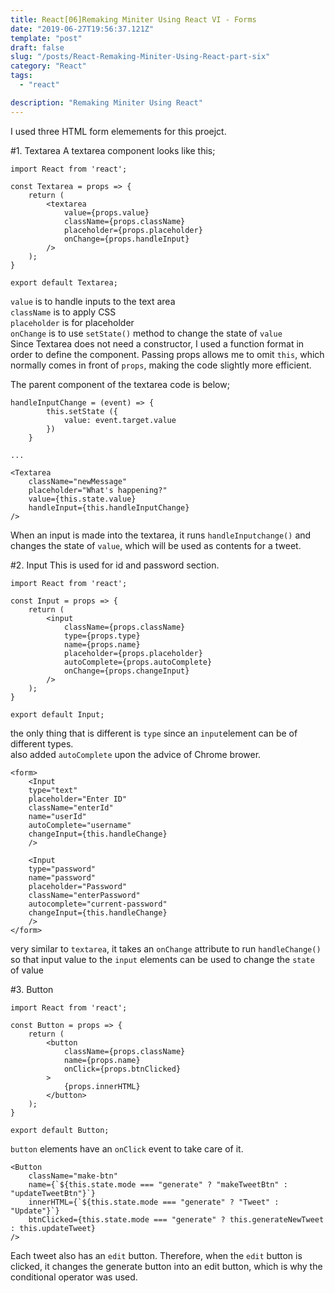 ```yaml
---
title: React[06]Remaking Miniter Using React VI - Forms
date: "2019-06-27T19:56:37.121Z"
template: "post"
draft: false
slug: "/posts/React-Remaking-Miniter-Using-React-part-six"
category: "React"
tags:
  - "react"

description: "Remaking Miniter Using React"
---
```


I used three HTML form elemements for this proejct.

#1. Textarea
A textarea component looks like this;

```
import React from 'react';

const Textarea = props => {
    return (
        <textarea
            value={props.value}
            className={props.className}
            placeholder={props.placeholder}
            onChange={props.handleInput}
        />
    );
}

export default Textarea;
```

`value` is to handle inputs to the text area <br>
`className` is to apply CSS<br>
`placeholder` is for placeholder<br>
`onChange` is to use `setState()` method to change the state of `value`<br>
Since Textarea does not need a constructor, I used a function format in order to define the component. Passing props allows me to omit `this`, which normally comes in front of `props`, making the code slightly more efficient.

The parent component of the textarea code is below;

```
handleInputChange = (event) => {
        this.setState ({
            value: event.target.value
        })
    }

...

<Textarea
    className="newMessage"
    placeholder="What's happening?"
    value={this.state.value}
    handleInput={this.handleInputChange}
/>
```

When an input is made into the textarea, it runs `handleInputchange()` and changes the state of `value`, which will be used as contents for a tweet.

#2. Input
This is used for id and password section.

```
import React from 'react';

const Input = props => {
    return (
        <input
            className={props.className}
            type={props.type}
            name={props.name}
            placeholder={props.placeholder}
            autoComplete={props.autoComplete}
            onChange={props.changeInput}
        />
    );
}

export default Input;
```

the only thing that is different is `type` since an `input`element can be of different types. <br>
also added `autoComplete` upon the advice of Chrome brower.

```
<form>
    <Input
    type="text"
    placeholder="Enter ID"
    className="enterId"
    name="userId"
    autoComplete="username"
    changeInput={this.handleChange}
    />

    <Input
    type="password"
    name="password"
    placeholder="Password"
    className="enterPassword"
    autocomplete="current-password"
    changeInput={this.handleChange}
    />
</form>
```

very similar to `textarea`, it takes an `onChange` attribute to run `handleChange()` so that input value to the `input` elements can be used to change the `state` of value

#3. Button

```
import React from 'react';

const Button = props => {
    return (
        <button
            className={props.className}
            name={props.name}
            onClick={props.btnClicked}
        >
            {props.innerHTML}
        </button>
    );
}

export default Button;
```

`button` elements have an `onClick` event to take care of it.

```
<Button
    className="make-btn"
    name={`${this.state.mode === "generate" ? "makeTweetBtn" : "updateTweetBtn"}`}
    innerHTML={`${this.state.mode === "generate" ? "Tweet" : "Update"}`}
    btnClicked={this.state.mode === "generate" ? this.generateNewTweet : this.updateTweet}
/>
```

Each tweet also has an `edit` button. Therefore, when the `edit` button is clicked, it changes the generate button into an edit button, which is why the conditional operator was used.
